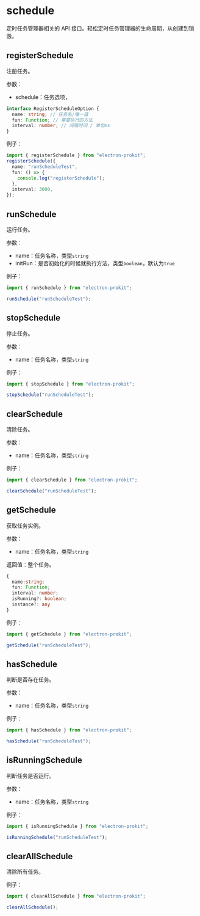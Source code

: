 # schedule

定时任务管理器相关的 API 接口。轻松定时任务管理器的生命周期，从创建到销毁。

## registerSchedule

注册任务。

参数：

- schedule：任务选项，

```ts
interface RegisterScheduleOption {
  name: string; // 任务名/唯一值
  fun: Function; // 需要执行的方法
  interval: number; // 间隔时间 / 单位ms
}
```

例子：

```ts
import { registerSchedule } from "electron-prokit";
registerSchedule({
  name: "runScheduleTest",
  fun: () => {
    console.log("registerSchedule");
  },
  interval: 3000,
});
```

## runSchedule

运行任务。

参数：

- name：任务名称，类型`string`
- initRun：是否初始化的时候就执行方法，类型`boolean`，默认为`true`

例子：

```ts
import { runSchedule } from "electron-prokit";

runSchedule("runScheduleTest");
```

## stopSchedule

停止任务。

参数：

- name：任务名称，类型`string`

例子：

```ts
import { stopSchedule } from "electron-prokit";

stopSchedule("runScheduleTest");
```

## clearSchedule

清除任务。

参数：

- name：任务名称，类型`string`

例子：

```ts
import { clearSchedule } from "electron-prokit";

clearSchedule("runScheduleTest");
```

## getSchedule

获取任务实例。

参数：

- name：任务名称，类型`string`

返回值：整个任务。

```ts
{
  name:string;
  fun: Function;
  interval: number;
  isRunning?: boolean;
  instance?: any
}
```

例子：

```ts
import { getSchedule } from "electron-prokit";

getSchedule("runScheduleTest");
```

## hasSchedule

判断是否存在任务。

参数：

- name：任务名称，类型`string`

例子：

```ts
import { hasSchedule } from "electron-prokit";

hasSchedule("runScheduleTest");
```

## isRunningSchedule

判断任务是否运行。

参数：

- name：任务名称，类型`string`

例子：

```ts
import { isRunningSchedule } from "electron-prokit";

isRunningSchedule("runScheduleTest");
```

## clearAllSchedule

清除所有任务。

例子：

```ts
import { clearAllSchedule } from "electron-prokit";

clearAllSchedule();
```
